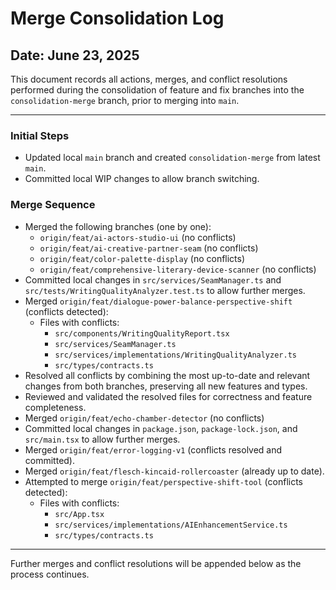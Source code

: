 # Merge Consolidation Log

## Date: June 23, 2025

This document records all actions, merges, and conflict resolutions performed during the consolidation of feature and fix branches into the `consolidation-merge` branch, prior to merging into `main`.

---

### Initial Steps
- Updated local `main` branch and created `consolidation-merge` from latest `main`.
- Committed local WIP changes to allow branch switching.

### Merge Sequence
- Merged the following branches (one by one):
  - `origin/feat/ai-actors-studio-ui` (no conflicts)
  - `origin/feat/ai-creative-partner-seam` (no conflicts)
  - `origin/feat/color-palette-display` (no conflicts)
  - `origin/feat/comprehensive-literary-device-scanner` (no conflicts)
- Committed local changes in `src/services/SeamManager.ts` and `src/tests/WritingQualityAnalyzer.test.ts` to allow further merges.
- Merged `origin/feat/dialogue-power-balance-perspective-shift` (conflicts detected):
  - Files with conflicts:
    - `src/components/WritingQualityReport.tsx`
    - `src/services/SeamManager.ts`
    - `src/services/implementations/WritingQualityAnalyzer.ts`
    - `src/types/contracts.ts`
- Resolved all conflicts by combining the most up-to-date and relevant changes from both branches, preserving all new features and types.
- Reviewed and validated the resolved files for correctness and feature completeness.
- Merged `origin/feat/echo-chamber-detector` (no conflicts)
- Committed local changes in `package.json`, `package-lock.json`, and `src/main.tsx` to allow further merges.
- Merged `origin/feat/error-logging-v1` (conflicts resolved and committed).
- Merged `origin/feat/flesch-kincaid-rollercoaster` (already up to date).
- Attempted to merge `origin/feat/perspective-shift-tool` (conflicts detected):
  - Files with conflicts:
    - `src/App.tsx`
    - `src/services/implementations/AIEnhancementService.ts`
    - `src/types/contracts.ts`

---

Further merges and conflict resolutions will be appended below as the process continues.
